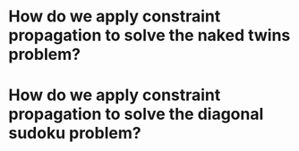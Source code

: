 # How do we apply constraint propagation to solve the naked twins problem?





# How do we apply constraint propagation to solve the diagonal sudoku problem?
